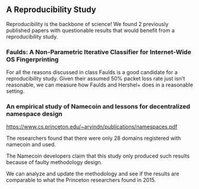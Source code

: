 ## A Reproducibility Study

Reproducibility is the backbone of science! We found 2 previously published papers with questionable results that would benefit from a reproducibility study. 

### Faulds: A Non-Parametric Iterative Classifier for Internet-Wide OS Fingerprinting

For all the reasons discussed in class Faulds is a good candidate for a reproducibility study. 
Given their assumed 50% packet loss rate just isn't reasonable, we can measure how Faulds and Hershel+ does in a reasonable setting.


### An empirical study of Namecoin and lessons for decentralized namespace design

https://www.cs.princeton.edu/~arvindn/publications/namespaces.pdf

The researchers found that there were only 28 domains registered with namecoin and used. 

The Namecoin developers claim that this study only produced such results because of faulty methodology design.

We can analyze and update the methodology and see if the results are comparable to what the Princeton researchers found in 2015. 


